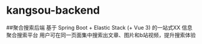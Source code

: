 # kangsou-backend
##聚合搜索后端
基于 Spring Boot + Elastic Stack (+ Vue 3) 的一站式XX 信息聚合搜索平台
用户可在同一页面集中搜索出文章、图片和b站视频，提升搜索体验
